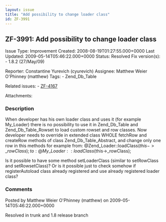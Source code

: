 ```yaml
---
layout: issue
title: "Add possibility to change loader class"
id: ZF-3991
---
```


ZF-3991: Add possibility to change loader class
-----------------------------------------------

 Issue Type: Improvement Created: 2008-08-19T01:27:55.000+0000 Last Updated: 2009-05-14T05:46:22.000+0000 Status: Resolved Fix version(s): - 1.8.2 (27/May/09)
 
 Reporter:  Constantine Yurevich (cyurevich)  Assignee:  Matthew Weier O'Phinney (matthew)  Tags: - Zend\_Db\_Table
 
 Related issues: - [ZF-4167](/issues/browse/ZF-4167)
 
 Attachments: 
### Description

When developer has his own loader class and uses it (for example My\_Loader) there is no possibility to use it in Zend\_Db\_Table and Zend\_Db\_Table\_Rowset to load custom rowset and row classes. Now developer needs to override in extended class WHOLE fetchRow and createRow methods of class Zend\_Db\_Table\_Abstract, and change only one row in this methods for example from: @Zend\_Loader::loadClass($this->\_rowClass); to: @My\_Loader::loadClass($this->\_rowClass);

Is it possible to have some method setLoaderClass (similar to setRowClass and setRowsetClass)? Or is it possible just to check somehow if registerAutoload class already registered and use already registered loader class?

 

 

### Comments

Posted by Matthew Weier O'Phinney (matthew) on 2009-05-14T05:46:22.000+0000

Resolved in trunk and 1.8 release branch

 

 